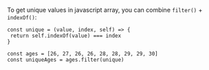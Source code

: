 To get unique values in javascript array, you can combine ```filter()``` + ```indexOf()```:

```
const unique = (value, index, self) => {
 return self.indexOf(value) === index
}

const ages = [26, 27, 26, 26, 28, 28, 29, 29, 30]
const uniqueAges = ages.filter(unique)
```
